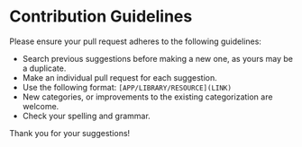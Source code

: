 Contribution Guidelines
===

Please ensure your pull request adheres to the following guidelines:

- Search previous suggestions before making a new one, as yours may be a duplicate.
- Make an individual pull request for each suggestion.
- Use the following format: `[APP/LIBRARY/RESOURCE](LINK)`
- New categories, or improvements to the existing categorization are welcome.
- Check your spelling and grammar.

Thank you for your suggestions!
